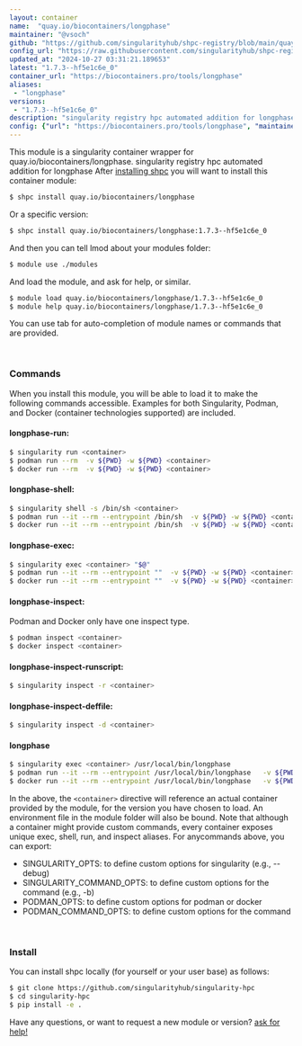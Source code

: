 ```yaml
---
layout: container
name:  "quay.io/biocontainers/longphase"
maintainer: "@vsoch"
github: "https://github.com/singularityhub/shpc-registry/blob/main/quay.io/biocontainers/longphase/container.yaml"
config_url: "https://raw.githubusercontent.com/singularityhub/shpc-registry/main/quay.io/biocontainers/longphase/container.yaml"
updated_at: "2024-10-27 03:31:21.189653"
latest: "1.7.3--hf5e1c6e_0"
container_url: "https://biocontainers.pro/tools/longphase"
aliases:
 - "longphase"
versions:
 - "1.7.3--hf5e1c6e_0"
description: "singularity registry hpc automated addition for longphase"
config: {"url": "https://biocontainers.pro/tools/longphase", "maintainer": "@vsoch", "description": "singularity registry hpc automated addition for longphase", "latest": {"1.7.3--hf5e1c6e_0": "sha256:4a4f9fbd14ea325b9d7d4310d1df8fe7940b80cc8daed1907355919e15e6e457"}, "tags": {"1.7.3--hf5e1c6e_0": "sha256:4a4f9fbd14ea325b9d7d4310d1df8fe7940b80cc8daed1907355919e15e6e457"}, "docker": "quay.io/biocontainers/longphase", "aliases": {"longphase": "/usr/local/bin/longphase"}}
---
```


This module is a singularity container wrapper for quay.io/biocontainers/longphase.
singularity registry hpc automated addition for longphase
After [installing shpc](#install) you will want to install this container module:


```bash
$ shpc install quay.io/biocontainers/longphase
```

Or a specific version:

```bash
$ shpc install quay.io/biocontainers/longphase:1.7.3--hf5e1c6e_0
```

And then you can tell lmod about your modules folder:

```bash
$ module use ./modules
```

And load the module, and ask for help, or similar.

```bash
$ module load quay.io/biocontainers/longphase/1.7.3--hf5e1c6e_0
$ module help quay.io/biocontainers/longphase/1.7.3--hf5e1c6e_0
```

You can use tab for auto-completion of module names or commands that are provided.

<br>

### Commands

When you install this module, you will be able to load it to make the following commands accessible.
Examples for both Singularity, Podman, and Docker (container technologies supported) are included.

#### longphase-run:

```bash
$ singularity run <container>
$ podman run --rm  -v ${PWD} -w ${PWD} <container>
$ docker run --rm  -v ${PWD} -w ${PWD} <container>
```

#### longphase-shell:

```bash
$ singularity shell -s /bin/sh <container>
$ podman run --it --rm --entrypoint /bin/sh  -v ${PWD} -w ${PWD} <container>
$ docker run --it --rm --entrypoint /bin/sh  -v ${PWD} -w ${PWD} <container>
```

#### longphase-exec:

```bash
$ singularity exec <container> "$@"
$ podman run --it --rm --entrypoint ""  -v ${PWD} -w ${PWD} <container> "$@"
$ docker run --it --rm --entrypoint ""  -v ${PWD} -w ${PWD} <container> "$@"
```

#### longphase-inspect:

Podman and Docker only have one inspect type.

```bash
$ podman inspect <container>
$ docker inspect <container>
```

#### longphase-inspect-runscript:

```bash
$ singularity inspect -r <container>
```

#### longphase-inspect-deffile:

```bash
$ singularity inspect -d <container>
```


#### longphase

```bash
$ singularity exec <container> /usr/local/bin/longphase
$ podman run --it --rm --entrypoint /usr/local/bin/longphase   -v ${PWD} -w ${PWD} <container> -c " $@"
$ docker run --it --rm --entrypoint /usr/local/bin/longphase   -v ${PWD} -w ${PWD} <container> -c " $@"
```



In the above, the `<container>` directive will reference an actual container provided
by the module, for the version you have chosen to load. An environment file in the
module folder will also be bound. Note that although a container
might provide custom commands, every container exposes unique exec, shell, run, and
inspect aliases. For anycommands above, you can export:

 - SINGULARITY_OPTS: to define custom options for singularity (e.g., --debug)
 - SINGULARITY_COMMAND_OPTS: to define custom options for the command (e.g., -b)
 - PODMAN_OPTS: to define custom options for podman or docker
 - PODMAN_COMMAND_OPTS: to define custom options for the command

<br>

### Install

You can install shpc locally (for yourself or your user base) as follows:

```bash
$ git clone https://github.com/singularityhub/singularity-hpc
$ cd singularity-hpc
$ pip install -e .
```

Have any questions, or want to request a new module or version? [ask for help!](https://github.com/singularityhub/singularity-hpc/issues)
